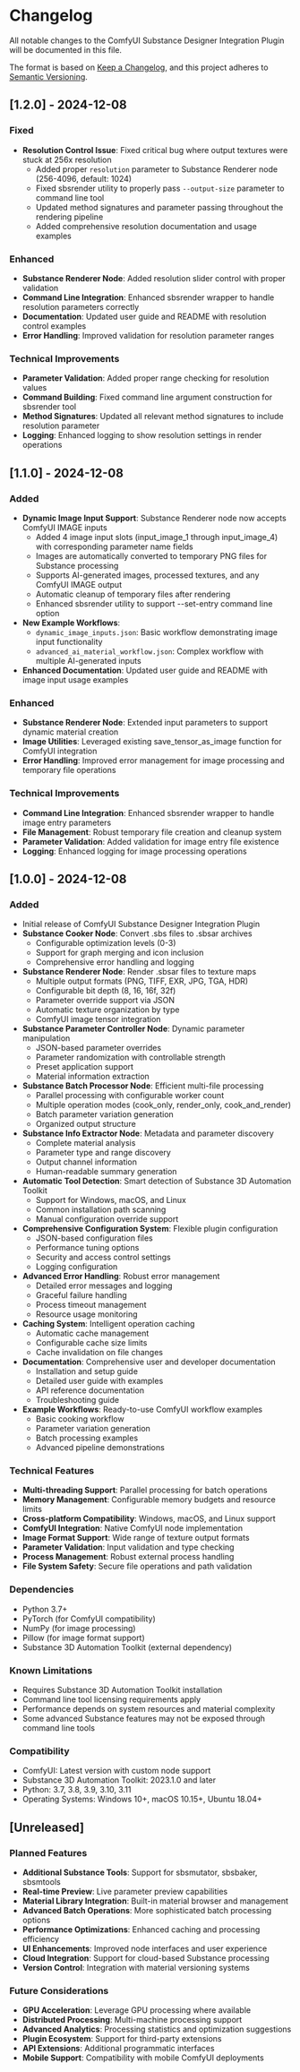 # Changelog

All notable changes to the ComfyUI Substance Designer Integration Plugin will be documented in this file.

The format is based on [Keep a Changelog](https://keepachangelog.com/en/1.0.0/),
and this project adheres to [Semantic Versioning](https://semver.org/spec/v2.0.0.html).

## [1.2.0] - 2024-12-08

### Fixed
- **Resolution Control Issue**: Fixed critical bug where output textures were stuck at 256x resolution
  - Added proper `resolution` parameter to Substance Renderer node (256-4096, default: 1024)
  - Fixed sbsrender utility to properly pass `--output-size` parameter to command line tool
  - Updated method signatures and parameter passing throughout the rendering pipeline
  - Added comprehensive resolution documentation and usage examples

### Enhanced
- **Substance Renderer Node**: Added resolution slider control with proper validation
- **Command Line Integration**: Enhanced sbsrender wrapper to handle resolution parameters correctly
- **Documentation**: Updated user guide and README with resolution control examples
- **Error Handling**: Improved validation for resolution parameter ranges

### Technical Improvements
- **Parameter Validation**: Added proper range checking for resolution values
- **Command Building**: Fixed command line argument construction for sbsrender tool
- **Method Signatures**: Updated all relevant method signatures to include resolution parameter
- **Logging**: Enhanced logging to show resolution settings in render operations

## [1.1.0] - 2024-12-08

### Added
- **Dynamic Image Input Support**: Substance Renderer node now accepts ComfyUI IMAGE inputs
  - Added 4 image input slots (input_image_1 through input_image_4) with corresponding parameter name fields
  - Images are automatically converted to temporary PNG files for Substance processing
  - Supports AI-generated images, processed textures, and any ComfyUI IMAGE output
  - Automatic cleanup of temporary files after rendering
  - Enhanced sbsrender utility to support --set-entry command line option
- **New Example Workflows**: 
  - `dynamic_image_inputs.json`: Basic workflow demonstrating image input functionality
  - `advanced_ai_material_workflow.json`: Complex workflow with multiple AI-generated inputs
- **Enhanced Documentation**: Updated user guide and README with image input usage examples

### Enhanced
- **Substance Renderer Node**: Extended input parameters to support dynamic material creation
- **Image Utilities**: Leveraged existing save_tensor_as_image function for ComfyUI integration
- **Error Handling**: Improved error management for image processing and temporary file operations

### Technical Improvements
- **Command Line Integration**: Enhanced sbsrender wrapper to handle image entry parameters
- **File Management**: Robust temporary file creation and cleanup system
- **Parameter Validation**: Added validation for image entry file existence
- **Logging**: Enhanced logging for image processing operations

## [1.0.0] - 2024-12-08

### Added
- Initial release of ComfyUI Substance Designer Integration Plugin
- **Substance Cooker Node**: Convert .sbs files to .sbsar archives
  - Configurable optimization levels (0-3)
  - Support for graph merging and icon inclusion
  - Comprehensive error handling and logging
- **Substance Renderer Node**: Render .sbsar files to texture maps
  - Multiple output formats (PNG, TIFF, EXR, JPG, TGA, HDR)
  - Configurable bit depth (8, 16, 16f, 32f)
  - Parameter override support via JSON
  - Automatic texture organization by type
  - ComfyUI image tensor integration
- **Substance Parameter Controller Node**: Dynamic parameter manipulation
  - JSON-based parameter overrides
  - Parameter randomization with controllable strength
  - Preset application support
  - Material information extraction
- **Substance Batch Processor Node**: Efficient multi-file processing
  - Parallel processing with configurable worker count
  - Multiple operation modes (cook_only, render_only, cook_and_render)
  - Batch parameter variation generation
  - Organized output structure
- **Substance Info Extractor Node**: Metadata and parameter discovery
  - Complete material analysis
  - Parameter type and range discovery
  - Output channel information
  - Human-readable summary generation
- **Automatic Tool Detection**: Smart detection of Substance 3D Automation Toolkit
  - Support for Windows, macOS, and Linux
  - Common installation path scanning
  - Manual configuration override support
- **Comprehensive Configuration System**: Flexible plugin configuration
  - JSON-based configuration files
  - Performance tuning options
  - Security and access control settings
  - Logging configuration
- **Advanced Error Handling**: Robust error management
  - Detailed error messages and logging
  - Graceful failure handling
  - Process timeout management
  - Resource usage monitoring
- **Caching System**: Intelligent operation caching
  - Automatic cache management
  - Configurable cache size limits
  - Cache invalidation on file changes
- **Documentation**: Comprehensive user and developer documentation
  - Installation and setup guide
  - Detailed user guide with examples
  - API reference documentation
  - Troubleshooting guide
- **Example Workflows**: Ready-to-use ComfyUI workflow examples
  - Basic cooking workflow
  - Parameter variation generation
  - Batch processing examples
  - Advanced pipeline demonstrations

### Technical Features
- **Multi-threading Support**: Parallel processing for batch operations
- **Memory Management**: Configurable memory budgets and resource limits
- **Cross-platform Compatibility**: Windows, macOS, and Linux support
- **ComfyUI Integration**: Native ComfyUI node implementation
- **Image Format Support**: Wide range of texture output formats
- **Parameter Validation**: Input validation and type checking
- **Process Management**: Robust external process handling
- **File System Safety**: Secure file operations and path validation

### Dependencies
- Python 3.7+
- PyTorch (for ComfyUI compatibility)
- NumPy (for image processing)
- Pillow (for image format support)
- Substance 3D Automation Toolkit (external dependency)

### Known Limitations
- Requires Substance 3D Automation Toolkit installation
- Command line tool licensing requirements apply
- Performance depends on system resources and material complexity
- Some advanced Substance features may not be exposed through command line tools

### Compatibility
- ComfyUI: Latest version with custom node support
- Substance 3D Automation Toolkit: 2023.1.0 and later
- Python: 3.7, 3.8, 3.9, 3.10, 3.11
- Operating Systems: Windows 10+, macOS 10.15+, Ubuntu 18.04+

## [Unreleased]

### Planned Features
- **Additional Substance Tools**: Support for sbsmutator, sbsbaker, sbsmtools
- **Real-time Preview**: Live parameter preview capabilities
- **Material Library Integration**: Built-in material browser and management
- **Advanced Batch Operations**: More sophisticated batch processing options
- **Performance Optimizations**: Enhanced caching and processing efficiency
- **UI Enhancements**: Improved node interfaces and user experience
- **Cloud Integration**: Support for cloud-based Substance processing
- **Version Control**: Integration with material versioning systems

### Future Considerations
- **GPU Acceleration**: Leverage GPU processing where available
- **Distributed Processing**: Multi-machine processing support
- **Advanced Analytics**: Processing statistics and optimization suggestions
- **Plugin Ecosystem**: Support for third-party extensions
- **API Extensions**: Additional programmatic interfaces
- **Mobile Support**: Compatibility with mobile ComfyUI deployments

